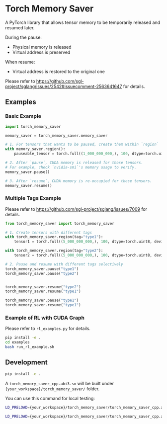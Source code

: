 # Torch Memory Saver

A PyTorch library that allows tensor memory to be temporarily released and resumed later.

During the pause:
- Physical memory is released
- Virtual address is preserved

When resume:
- Virtual address is restored to the original one

Please refer to https://github.com/sgl-project/sglang/issues/2542#issuecomment-2563641647 for details.

## Examples

### Basic Example

```python
import torch_memory_saver

memory_saver = torch_memory_saver.memory_saver

# 1. For tensors that wants to be paused, create them within `region`
with memory_saver.region():
    pauseable_tensor = torch.full((1_000_000_000,), 100, dtype=torch.uint8, device='cuda')

# 2. After `pause`, CUDA memory is released for those tensors.
# For example, check `nvidia-smi`'s memory usage to verify.
memory_saver.pause()

# 3. After `resume`, CUDA memory is re-occupied for those tensors.
memory_saver.resume()
```

### Multiple Tags Example

Please refer to https://github.com/sgl-project/sglang/issues/7009 for details.

```python
from torch_memory_saver import torch_memory_saver

# 1. Create tensors with different tags
with torch_memory_saver.region(tag="type1"):
    tensor1 = torch.full((5_000_000_000,), 100, dtype=torch.uint8, device='cuda')

with torch_memory_saver.region(tag="type2"):
    tensor2 = torch.full((5_000_000_000,), 100, dtype=torch.uint8, device='cuda')

# 2. Pause and resume with different tags selectively
torch_memory_saver.pause("type1")
torch_memory_saver.pause("type2")


torch_memory_saver.resume("type2")
torch_memory_saver.resume("type1")

torch_memory_saver.pause("type1")
torch_memory_saver.resume("type1")
```

### Example of RL with CUDA Graph

Please refer to `rl_examples.py` for details.

```bash
pip install -e .
cd examples
bash run_rl_example.sh
```

## Development

```bash
pip install -e .
```

A `torch_memory_saver_cpp.abi3.so` will be built under `{your_workspace}/torch_memory_saver/` folder.

You can use this command for local testing:
```bash
LD_PRELOAD={your_workspace}/torch_memory_saver/torch_memory_saver_cpp.abi3.so python examples/simple.py

LD_PRELOAD={your_workspace}/torch_memory_saver/torch_memory_saver_cpp.abi3.so python examples/rl_with_cuda_graph.py
```